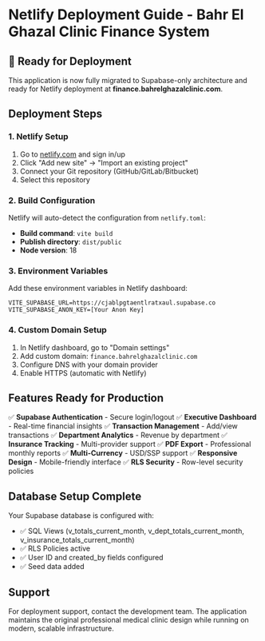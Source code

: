 # Netlify Deployment Guide - Bahr El Ghazal Clinic Finance System

## 🚀 Ready for Deployment

This application is now fully migrated to Supabase-only architecture and ready for Netlify deployment at **finance.bahrelghazalclinic.com**.

## Deployment Steps

### 1. Netlify Setup
1. Go to [netlify.com](https://netlify.com) and sign in/up
2. Click "Add new site" → "Import an existing project"
3. Connect your Git repository (GitHub/GitLab/Bitbucket)
4. Select this repository

### 2. Build Configuration
Netlify will auto-detect the configuration from `netlify.toml`:
- **Build command**: `vite build`
- **Publish directory**: `dist/public`
- **Node version**: 18

### 3. Environment Variables
Add these environment variables in Netlify dashboard:

```
VITE_SUPABASE_URL=https://cjablpgtaentlratxaul.supabase.co
VITE_SUPABASE_ANON_KEY=[Your Anon Key]
```

### 4. Custom Domain Setup
1. In Netlify dashboard, go to "Domain settings"
2. Add custom domain: `finance.bahrelghazalclinic.com`
3. Configure DNS with your domain provider
4. Enable HTTPS (automatic with Netlify)

## Features Ready for Production

✅ **Supabase Authentication** - Secure login/logout
✅ **Executive Dashboard** - Real-time financial insights
✅ **Transaction Management** - Add/view transactions
✅ **Department Analytics** - Revenue by department
✅ **Insurance Tracking** - Multi-provider support
✅ **PDF Export** - Professional monthly reports
✅ **Multi-Currency** - USD/SSP support
✅ **Responsive Design** - Mobile-friendly interface
✅ **RLS Security** - Row-level security policies

## Database Setup Complete

Your Supabase database is configured with:
- ✅ SQL Views (v_totals_current_month, v_dept_totals_current_month, v_insurance_totals_current_month)
- ✅ RLS Policies active
- ✅ User ID and created_by fields configured
- ✅ Seed data added

## Support

For deployment support, contact the development team.
The application maintains the original professional medical clinic design while running on modern, scalable infrastructure.
